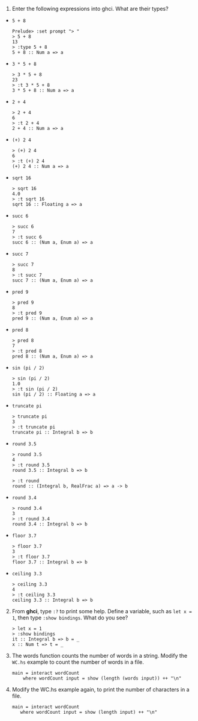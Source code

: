 1. Enter the following expressions into ghci.
   What are their types?

* `5 + 8`
  ```
  Prelude> :set prompt "> "
  > 5 + 8
  13
  > :type 5 + 8
  5 + 8 :: Num a => a
  ```

* `3 * 5 + 8`
  ```
  > 3 * 5 + 8
  23
  > :t 3 * 5 + 8
  3 * 5 + 8 :: Num a => a
  ```

* `2 + 4`
  ```
  > 2 + 4
  6
  > :t 2 + 4
  2 + 4 :: Num a => a
  ```

* `(+) 2 4`
  ```
  > (+) 2 4
  6
  > :t (+) 2 4
  (+) 2 4 :: Num a => a
  ```

* `sqrt 16`
  ```
  > sqrt 16
  4.0
  > :t sqrt 16
  sqrt 16 :: Floating a => a
  ```

* `succ 6`
  ```
  > succ 6
  7
  > :t succ 6
  succ 6 :: (Num a, Enum a) => a
  ```

* `succ 7`
  ```
  > succ 7
  8
  > :t succ 7
  succ 7 :: (Num a, Enum a) => a
  ```

* `pred 9`
  ```
  > pred 9
  8
  > :t pred 9
  pred 9 :: (Num a, Enum a) => a
  ```

* `pred 8`
  ```
  > pred 8
  7
  > :t pred 8
  pred 8 :: (Num a, Enum a) => a
  ```

* `sin (pi / 2)`
  ```
  > sin (pi / 2)
  1.0
  > :t sin (pi / 2)
  sin (pi / 2) :: Floating a => a
  ```

* `truncate pi`
  ```
  > truncate pi
  3
  > :t truncate pi
  truncate pi :: Integral b => b
  ```

* `round 3.5`
  ```
  > round 3.5
  4
  > :t round 3.5
  round 3.5 :: Integral b => b
  ```

  ```
  > :t round
  round :: (Integral b, RealFrac a) => a -> b
  ```

* `round 3.4`
  ```
  > round 3.4
  3
  > :t round 3.4
  round 3.4 :: Integral b => b
  ```

* `floor 3.7`
  ```
  > floor 3.7
  3
  > :t floor 3.7
  floor 3.7 :: Integral b => b
  ```

* `ceiling 3.3`
  ```
  > ceiling 3.3
  4
  > :t ceiling 3.3
  ceiling 3.3 :: Integral b => b
  ```

2. From **ghci**, type `:?` to print some help.
   Define a variable, such as `let x = 1`, then type `:show bindings`. What do you see?
   ```
   > let x = 1
   > :show bindings
   it :: Integral b => b = _
   x :: Num t => t = _
   ```

3. The words function counts the number of words in a string.
   Modify the `WC.hs` example to count the number of words in a file.
   ```
   main = interact wordCount
       where wordCount input = show (length (words input)) ++ "\n"
   ```

4. Modify the WC.hs example again, to print the number of characters in a file.
   ```
   main = interact wordCount
      where wordCount input = show (length input) ++ "\n"
   ```
